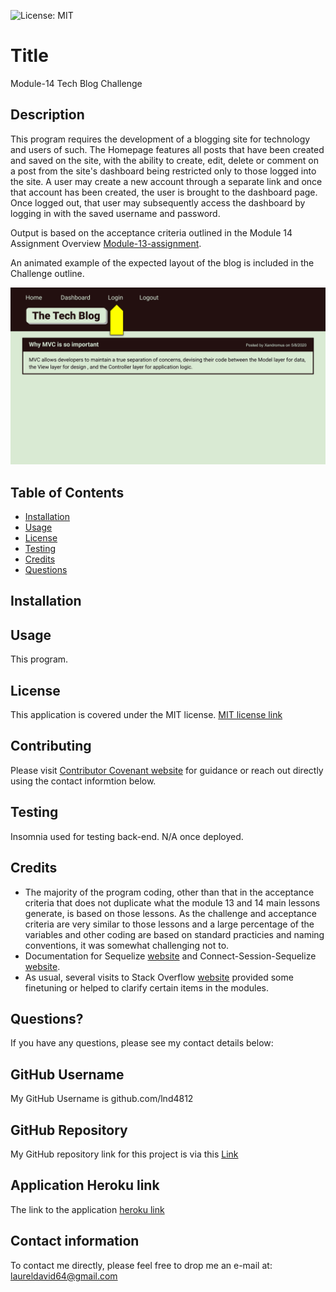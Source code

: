 

![License: MIT](https://img.shields.io/badge/License-MIT-yellow.svg)

# Title

Module-14 Tech Blog Challenge

## Description

This program requires the development of a blogging site for technology and users of such.  The Homepage features all posts that have been created and saved on the site, with the ability to create, edit, delete or comment on a post from the site's dashboard being restricted only to those logged into the site.  A user may create a new account through a separate link and once that account has been created, the user is brought to the dashboard page.  Once logged out, that user may subsequently access the dashboard by logging in with the saved username and password.

Output is based on the acceptance criteria outlined in the Module 14 Assignment Overview [Module-13-assignment](https://courses.bootcampspot.com/courses/1181/assignments/23366?module_item_id=465235).

An animated example of the expected layout of the blog is included in the Challenge outline.

![example](/public/images/14-mvc-homework-demo-01.gif)

## Table of Contents

* [Installation](#installation)
* [Usage](#usage)
* [License](#license)
* [Testing](#testing)
* [Credits](#credits)
* [Questions](#questions)

## Installation

## Usage

This program.

## License

This application is covered under the MIT license.  [MIT license link](https://choosealicense.com/licenses/mit/)

## Contributing

Please visit [Contributor Covenant website](https://contributor-covenant.org) for guidance or reach out directly using the contact informtion below.

## Testing

Insomnia used for testing back-end. N/A once deployed.

## Credits

* The majority of the program coding, other than that in the acceptance criteria that does not duplicate what the module 13 and 14 main lessons generate, is based on those lessons.  As the challenge and acceptance criteria are very similar to those lessons and a large percentage of the variables and other coding are based on standard practicies and naming conventions, it was somewhat challenging not to.  
* Documentation for Sequelize [website](sequelize.org) and Connect-Session-Sequelize [website](github.com/mweibel/connect-session-sequelize).
* As usual, several visits to Stack Overflow [website](https://stackoverflow.com) provided some finetuning or helped to clarify certain items in the modules.

## Questions?

If you have any questions, please see my contact details below:

## GitHub Username

My GitHub Username is github.com/lnd4812

## GitHub Repository

My GitHub repository link for this project is via this [Link](https://github.com/lnd4812/mod-14-tech-blog-challenge)

## Application Heroku link

The link to the application [heroku link](https://mod-14-tech-blog-challenge.herokuapp.com/)

## Contact information

To contact me directly, please feel free to drop me an e-mail at: <a hef="mailto:laureldavid64@gmail.com">laureldavid64@gmail.com</a>
